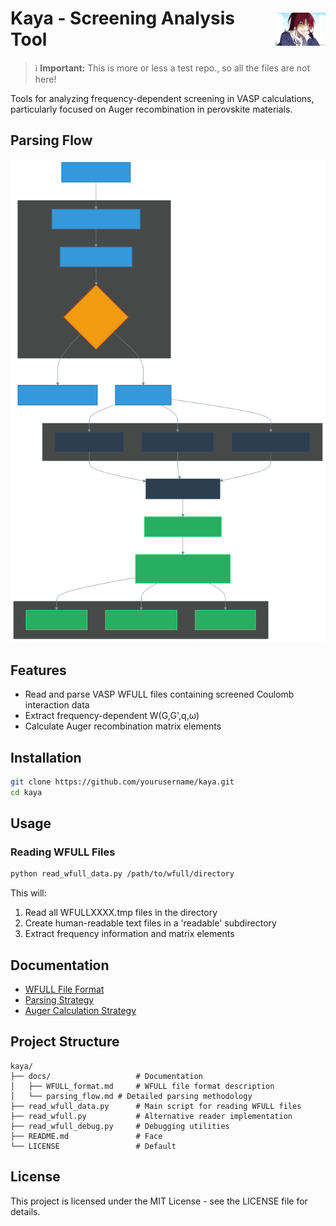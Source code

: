 <h1 style="display: flex; align-items: center;">
  <span>Kaya - Screening Analysis Tool</span>
  <img src="docs/kaya.jpg" alt="Kaya" width="80" style="margin-left: 10px;">
</h1>

> ℹ️ **Important:** This is more or less a test repo., so all the files are not here!

Tools for analyzing frequency-dependent screening in VASP calculations, particularly focused on Auger recombination in perovskite materials.

## Parsing Flow

![Parsing Flow Diagram](docs/parsing_flow.svg)

## Features

- Read and parse VASP WFULL files containing screened Coulomb interaction data
- Extract frequency-dependent W(G,G',q,ω)
- Calculate Auger recombination matrix elements

## Installation

```bash
git clone https://github.com/yourusername/kaya.git
cd kaya
```

## Usage

### Reading WFULL Files
```bash
python read_wfull_data.py /path/to/wfull/directory
```

This will:
1. Read all WFULLXXXX.tmp files in the directory
2. Create human-readable text files in a 'readable' subdirectory
3. Extract frequency information and matrix elements

## Documentation

- [WFULL File Format](docs/WFULL_format.md)
- [Parsing Strategy](docs/parsing_strategy.md)
- [Auger Calculation Strategy](docs/auger_calculation_strategy.md)

## Project Structure

```
kaya/
├── docs/                   # Documentation
│   ├── WFULL_format.md     # WFULL file format description
│   └── parsing_flow.md # Detailed parsing methodology
├── read_wfull_data.py      # Main script for reading WFULL files
├── read_wfull.py           # Alternative reader implementation
├── read_wfull_debug.py     # Debugging utilities
├── README.md               # Face
└── LICENSE                 # Default
```

## License

This project is licensed under the MIT License - see the LICENSE file for details.
